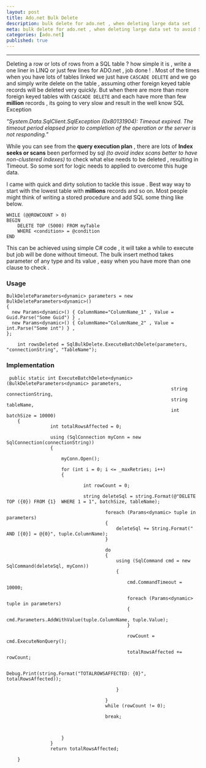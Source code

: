 ```yaml
---
layout: post
title: Ado.net Bulk Delete 
description: bulk delete for ado.net , when deleting large data set 
meta: bulk delete for ado.net , when deleting large data set to avoid Sql timeouts
categories: [ado.net]
published: true
---
```


<hr class="bg-info">

Deleting a row or lots of rows from a SQL table ? how simple it is , write a one liner in LINQ or just few lines for ADO.net , job done ! . Most of the times when you have lots of tables linked we just have `CASCADE DELETE` and we go and simply write delete on the table , assuming other foreign keyed table records will be deleted very quickly. But when there are more than more foreign keyed tables with `CASCADE DELETE` and each have more than few **million** records , its going to very slow and result in the well know SQL Exception

 *"System.Data.SqlClient.SqlException (0x80131904): Timeout expired.  The timeout period elapsed prior to completion of the operation or the server is not responding."*

While you can see from the  **query execution plan** , there are lots of **Index seeks or scans** been performed by sql  *(to avoid index scans better to have non-clustered indexes)*  to check what else needs to be deleted  , resulting in Timeout. So some sort for logic needs to applied to overcome this huge data.

I came with quick and dirty solution to tackle this issue . Best way way to start with the lowest table with **millions** records and so on.  Most people might think of writing a stored procedure and add SQL some thing like below. 

```
WHILE (@@ROWCOUNT > 0)
BEGIN
    DELETE TOP (5000) FROM myTable
    WHERE <condition> = @condition
END
```

This can be achieved using simple C# code , it will take a while to execute but job will be done without timeout. The bulk insert method takes parameter of any type and its value , easy when you have more than one clause to check .

### Usage 

```
BulkDeleteParameters<dynamic> parameters = new BulkDeleteParameters<dynamic>()
{
  new Params<dynamic>() { ColumnName="ColumnName_1" , Value = Guid.Parse("Some Guid") } ,
  new Params<dynamic>() { ColumnName="ColumnName_2" , Value = int.Parse("Some int") } ,
};
```

```
    int rowsDeleted = SqlBulkDelete.ExecuteBatchDelete(parameters, "connectionString", "TableName");
```

### Implementation 

```     
 public static int ExecuteBatchDelete<dynamic>(BulkDeleteParameters<dynamic> parameters, 
                                                            string connectionString,
                                                            string tableName,
                                                            int batchSize = 10000)
    {
                int totalRowsAffected = 0;

                using (SqlConnection myConn = new SqlConnection(connectionString))
                {
                
                    myConn.Open();

                    for (int i = 0; i <= _maxRetries; i++)
                    {
                        
                            int rowCount = 0;

                            string deleteSql = string.Format(@"DELETE TOP ({0}) FROM {1}  WHERE 1 = 1", batchSize, tableName);

                                    foreach (Params<dynamic> tuple in parameters)
                                    {
                                        deleteSql += String.Format(" AND [{0}] = @{0}", tuple.ColumnName);
                                    }

                                    do
                                    {
                                        using (SqlCommand cmd = new SqlCommand(deleteSql, myConn))
                                        {

                                            cmd.CommandTimeout = 10000;

                                            foreach (Params<dynamic> tuple in parameters)
                                            {
                                                cmd.Parameters.AddWithValue(tuple.ColumnName, tuple.Value);
                                            }

                                            rowCount = cmd.ExecuteNonQuery();

                                            totalRowsAffected += rowCount;

                                            Debug.Print(string.Format("TOTALROWSAFFECTED: {0}", totalRowsAffected));

                                        }

                                    }
                                    while (rowCount != 0);

                                    break;

                             
                           
                    }
                }
                return totalRowsAffected;

    }
```
